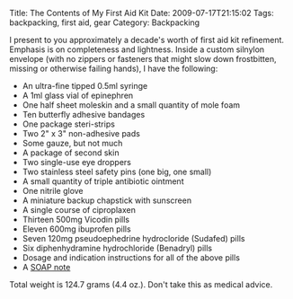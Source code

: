Title: The Contents of My First Aid Kit
Date: 2009-07-17T21:15:02
Tags: backpacking, first aid, gear
Category: Backpacking

I present to you approximately a decade's worth of first aid kit refinement.
Emphasis is on completeness and lightness. Inside a custom silnylon 
envelope (with no zippers or fasteners that might slow down frostbitten, 
missing or otherwise failing hands), I have the following:

 - An ultra-fine tipped 0.5ml syringe
 - A 1ml glass vial of epinephren
 - One half sheet moleskin and a small quantity of mole foam
 - Ten butterfly adhesive bandages
 - One package steri-strips
 - Two 2" x 3" non-adhesive pads
 - Some gauze, but not much
 - A package of second skin
 - Two single-use eye droppers
 - Two stainless steel safety pins (one big, one small)
 - A small quantity of triple antibiotic ointment
 - One nitrile glove
 - A miniature backup chapstick with sunscreen
 - A single course of ciproplaxen
 - Thirteen 500mg Vicodin pills
 - Eleven 600mg ibuprofen pills
 - Seven 120mg pseudoephedrine hydrocloride (Sudafed) pills
 - Six diphenhydramine hydrochloride (Benadryl) pills
 - Dosage and indication instructions for all of the above pills
 - A [SOAP note][1]

Total weight is 124.7 grams (4.4 oz.). Don't take this as medical advice. 

[1]: {filename}/archive/SOAPA_Note.xls
